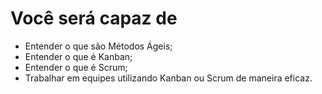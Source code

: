 # Você será capaz de

- Entender o que são Métodos Ágeis;
- Entender o que é Kanban;
- Entender o que é Scrum;
- Trabalhar em equipes utilizando Kanban ou Scrum de maneira eficaz.
